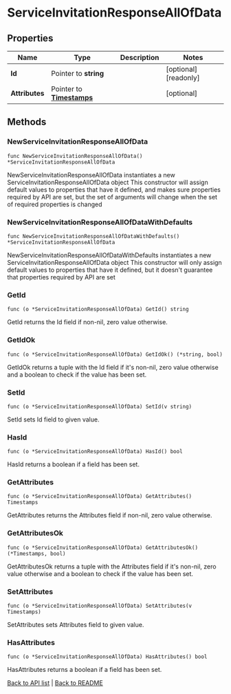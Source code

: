 # ServiceInvitationResponseAllOfData

## Properties

Name | Type | Description | Notes
------------ | ------------- | ------------- | -------------
**Id** | Pointer to **string** |  | [optional] [readonly] 
**Attributes** | Pointer to [**Timestamps**](Timestamps.md) |  | [optional] 

## Methods

### NewServiceInvitationResponseAllOfData

`func NewServiceInvitationResponseAllOfData() *ServiceInvitationResponseAllOfData`

NewServiceInvitationResponseAllOfData instantiates a new ServiceInvitationResponseAllOfData object
This constructor will assign default values to properties that have it defined,
and makes sure properties required by API are set, but the set of arguments
will change when the set of required properties is changed

### NewServiceInvitationResponseAllOfDataWithDefaults

`func NewServiceInvitationResponseAllOfDataWithDefaults() *ServiceInvitationResponseAllOfData`

NewServiceInvitationResponseAllOfDataWithDefaults instantiates a new ServiceInvitationResponseAllOfData object
This constructor will only assign default values to properties that have it defined,
but it doesn't guarantee that properties required by API are set

### GetId

`func (o *ServiceInvitationResponseAllOfData) GetId() string`

GetId returns the Id field if non-nil, zero value otherwise.

### GetIdOk

`func (o *ServiceInvitationResponseAllOfData) GetIdOk() (*string, bool)`

GetIdOk returns a tuple with the Id field if it's non-nil, zero value otherwise
and a boolean to check if the value has been set.

### SetId

`func (o *ServiceInvitationResponseAllOfData) SetId(v string)`

SetId sets Id field to given value.

### HasId

`func (o *ServiceInvitationResponseAllOfData) HasId() bool`

HasId returns a boolean if a field has been set.

### GetAttributes

`func (o *ServiceInvitationResponseAllOfData) GetAttributes() Timestamps`

GetAttributes returns the Attributes field if non-nil, zero value otherwise.

### GetAttributesOk

`func (o *ServiceInvitationResponseAllOfData) GetAttributesOk() (*Timestamps, bool)`

GetAttributesOk returns a tuple with the Attributes field if it's non-nil, zero value otherwise
and a boolean to check if the value has been set.

### SetAttributes

`func (o *ServiceInvitationResponseAllOfData) SetAttributes(v Timestamps)`

SetAttributes sets Attributes field to given value.

### HasAttributes

`func (o *ServiceInvitationResponseAllOfData) HasAttributes() bool`

HasAttributes returns a boolean if a field has been set.


[Back to API list](../README.md#documentation-for-api-endpoints) | [Back to README](../README.md)


